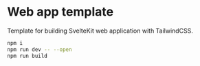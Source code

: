 # Web app template
Template for building SvelteKit web application with TailwindCSS.

``` bash
npm i
npm run dev -- --open
npm run build
```

